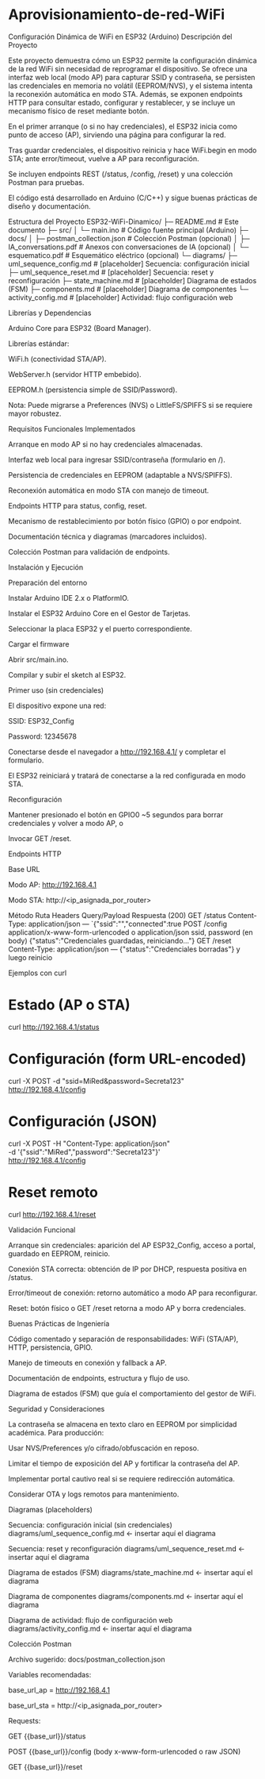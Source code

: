 # Aprovisionamiento-de-red-WiFi
Configuración Dinámica de WiFi en ESP32 (Arduino)
Descripción del Proyecto

Este proyecto demuestra cómo un ESP32 permite la configuración dinámica de la red WiFi sin necesidad de reprogramar el dispositivo. Se ofrece una interfaz web local (modo AP) para capturar SSID y contraseña, se persisten las credenciales en memoria no volátil (EEPROM/NVS), y el sistema intenta la reconexión automática en modo STA. Además, se exponen endpoints HTTP para consultar estado, configurar y restablecer, y se incluye un mecanismo físico de reset mediante botón.

En el primer arranque (o si no hay credenciales), el ESP32 inicia como punto de acceso (AP), sirviendo una página para configurar la red.

Tras guardar credenciales, el dispositivo reinicia y hace WiFi.begin en modo STA; ante error/timeout, vuelve a AP para reconfiguración.

Se incluyen endpoints REST (/status, /config, /reset) y una colección Postman para pruebas.

El código está desarrollado en Arduino (C/C++) y sigue buenas prácticas de diseño y documentación.

Estructura del Proyecto
ESP32-WiFi-Dinamico/
├─ README.md                         # Este documento
├─ src/
│  └─ main.ino                       # Código fuente principal (Arduino)
├─ docs/
│  ├─ postman_collection.json        # Colección Postman (opcional)
│  ├─ IA_conversations.pdf           # Anexos con conversaciones de IA (opcional)
│  └─ esquematico.pdf                # Esquemático eléctrico (opcional)
└─ diagrams/
   ├─ uml_sequence_config.md         # [placeholder] Secuencia: configuración inicial
   ├─ uml_sequence_reset.md          # [placeholder] Secuencia: reset y reconfiguración
   ├─ state_machine.md               # [placeholder] Diagrama de estados (FSM)
   ├─ components.md                  # [placeholder] Diagrama de componentes
   └─ activity_config.md             # [placeholder] Actividad: flujo configuración web

Librerías y Dependencias

Arduino Core para ESP32 (Board Manager).

Librerías estándar:

WiFi.h (conectividad STA/AP).

WebServer.h (servidor HTTP embebido).

EEPROM.h (persistencia simple de SSID/Password).

Nota: Puede migrarse a Preferences (NVS) o LittleFS/SPIFFS si se requiere mayor robustez.

Requisitos Funcionales Implementados

Arranque en modo AP si no hay credenciales almacenadas.

Interfaz web local para ingresar SSID/contraseña (formulario en /).

Persistencia de credenciales en EEPROM (adaptable a NVS/SPIFFS).

Reconexión automática en modo STA con manejo de timeout.

Endpoints HTTP para status, config, reset.

Mecanismo de restablecimiento por botón físico (GPIO) o por endpoint.

Documentación técnica y diagramas (marcadores incluidos).

Colección Postman para validación de endpoints.

Instalación y Ejecución

Preparación del entorno

Instalar Arduino IDE 2.x o PlatformIO.

Instalar el ESP32 Arduino Core en el Gestor de Tarjetas.

Seleccionar la placa ESP32 y el puerto correspondiente.

Cargar el firmware

Abrir src/main.ino.

Compilar y subir el sketch al ESP32.

Primer uso (sin credenciales)

El dispositivo expone una red:

SSID: ESP32_Config

Password: 12345678

Conectarse desde el navegador a http://192.168.4.1/ y completar el formulario.

El ESP32 reiniciará y tratará de conectarse a la red configurada en modo STA.

Reconfiguración

Mantener presionado el botón en GPIO0 ~5 segundos para borrar credenciales y volver a modo AP, o

Invocar GET /reset.

Endpoints HTTP

Base URL

Modo AP: http://192.168.4.1

Modo STA: http://<ip_asignada_por_router>

Método	Ruta	Headers	Query/Payload	Respuesta (200)
GET	/status	Content-Type: application/json	—	`{"ssid":"<ssid>","connected":true
POST	/config	application/x-www-form-urlencoded o application/json	ssid, password (en body)	{"status":"Credenciales guardadas, reiniciando..."}
GET	/reset	Content-Type: application/json	—	{"status":"Credenciales borradas"} y luego reinicio

Ejemplos con curl

# Estado (AP o STA)
curl http://192.168.4.1/status

# Configuración (form URL-encoded)
curl -X POST -d "ssid=MiRed&password=Secreta123" http://192.168.4.1/config

# Configuración (JSON)
curl -X POST -H "Content-Type: application/json" \
     -d '{"ssid":"MiRed","password":"Secreta123"}' \
     http://192.168.4.1/config

# Reset remoto
curl http://192.168.4.1/reset

Validación Funcional

Arranque sin credenciales: aparición del AP ESP32_Config, acceso a portal, guardado en EEPROM, reinicio.

Conexión STA correcta: obtención de IP por DHCP, respuesta positiva en /status.

Error/timeout de conexión: retorno automático a modo AP para reconfigurar.

Reset: botón físico o GET /reset retorna a modo AP y borra credenciales.

Buenas Prácticas de Ingeniería

Código comentado y separación de responsabilidades: WiFi (STA/AP), HTTP, persistencia, GPIO.

Manejo de timeouts en conexión y fallback a AP.

Documentación de endpoints, estructura y flujo de uso.

Diagrama de estados (FSM) que guía el comportamiento del gestor de WiFi.

Seguridad y Consideraciones

La contraseña se almacena en texto claro en EEPROM por simplicidad académica. Para producción:

Usar NVS/Preferences y/o cifrado/obfuscación en reposo.

Limitar el tiempo de exposición del AP y fortificar la contraseña del AP.

Implementar portal cautivo real si se requiere redirección automática.

Considerar OTA y logs remotos para mantenimiento.

Diagramas (placeholders)

Secuencia: configuración inicial (sin credenciales)
diagrams/uml_sequence_config.md ← insertar aquí el diagrama

Secuencia: reset y reconfiguración
diagrams/uml_sequence_reset.md ← insertar aquí el diagrama

Diagrama de estados (FSM)
diagrams/state_machine.md ← insertar aquí el diagrama

Diagrama de componentes
diagrams/components.md ← insertar aquí el diagrama

Diagrama de actividad: flujo de configuración web
diagrams/activity_config.md ← insertar aquí el diagrama

Colección Postman

Archivo sugerido: docs/postman_collection.json

Variables recomendadas:

base_url_ap = http://192.168.4.1

base_url_sta = http://<ip_asignada_por_router>

Requests:

GET {{base_url}}/status

POST {{base_url}}/config (body x-www-form-urlencoded o raw JSON)

GET {{base_url}}/reset
